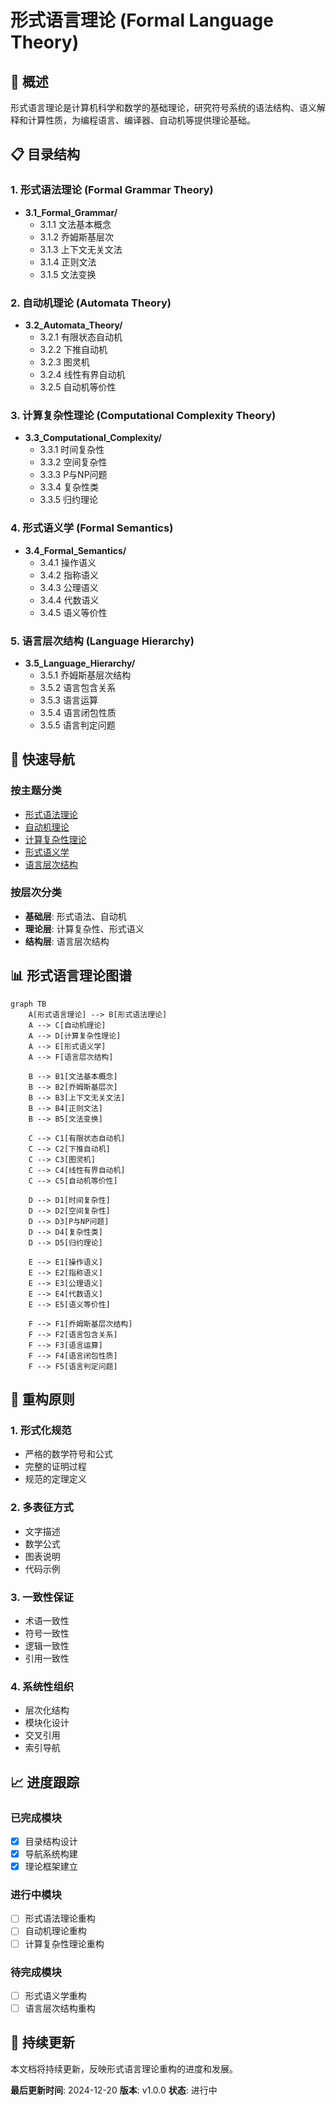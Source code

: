 # 形式语言理论 (Formal Language Theory)

## 🎯 **概述**

形式语言理论是计算机科学和数学的基础理论，研究符号系统的语法结构、语义解释和计算性质，为编程语言、编译器、自动机等提供理论基础。

## 📋 **目录结构**

### 1. 形式语法理论 (Formal Grammar Theory)
- **3.1_Formal_Grammar/**
  - 3.1.1 文法基本概念
  - 3.1.2 乔姆斯基层次
  - 3.1.3 上下文无关文法
  - 3.1.4 正则文法
  - 3.1.5 文法变换

### 2. 自动机理论 (Automata Theory)
- **3.2_Automata_Theory/**
  - 3.2.1 有限状态自动机
  - 3.2.2 下推自动机
  - 3.2.3 图灵机
  - 3.2.4 线性有界自动机
  - 3.2.5 自动机等价性

### 3. 计算复杂性理论 (Computational Complexity Theory)
- **3.3_Computational_Complexity/**
  - 3.3.1 时间复杂性
  - 3.3.2 空间复杂性
  - 3.3.3 P与NP问题
  - 3.3.4 复杂性类
  - 3.3.5 归约理论

### 4. 形式语义学 (Formal Semantics)
- **3.4_Formal_Semantics/**
  - 3.4.1 操作语义
  - 3.4.2 指称语义
  - 3.4.3 公理语义
  - 3.4.4 代数语义
  - 3.4.5 语义等价性

### 5. 语言层次结构 (Language Hierarchy)
- **3.5_Language_Hierarchy/**
  - 3.5.1 乔姆斯基层次结构
  - 3.5.2 语言包含关系
  - 3.5.3 语言运算
  - 3.5.4 语言闭包性质
  - 3.5.5 语言判定问题

## 🔗 **快速导航**

### 按主题分类
- [形式语法理论](3.1_Formal_Grammar/README.md)
- [自动机理论](3.2_Automata_Theory/README.md)
- [计算复杂性理论](3.3_Computational_Complexity/README.md)
- [形式语义学](3.4_Formal_Semantics/README.md)
- [语言层次结构](3.5_Language_Hierarchy/README.md)

### 按层次分类
- **基础层**: 形式语法、自动机
- **理论层**: 计算复杂性、形式语义
- **结构层**: 语言层次结构

## 📊 **形式语言理论图谱**

```mermaid
graph TB
    A[形式语言理论] --> B[形式语法理论]
    A --> C[自动机理论]
    A --> D[计算复杂性理论]
    A --> E[形式语义学]
    A --> F[语言层次结构]
    
    B --> B1[文法基本概念]
    B --> B2[乔姆斯基层次]
    B --> B3[上下文无关文法]
    B --> B4[正则文法]
    B --> B5[文法变换]
    
    C --> C1[有限状态自动机]
    C --> C2[下推自动机]
    C --> C3[图灵机]
    C --> C4[线性有界自动机]
    C --> C5[自动机等价性]
    
    D --> D1[时间复杂性]
    D --> D2[空间复杂性]
    D --> D3[P与NP问题]
    D --> D4[复杂性类]
    D --> D5[归约理论]
    
    E --> E1[操作语义]
    E --> E2[指称语义]
    E --> E3[公理语义]
    E --> E4[代数语义]
    E --> E5[语义等价性]
    
    F --> F1[乔姆斯基层次结构]
    F --> F2[语言包含关系]
    F --> F3[语言运算]
    F --> F4[语言闭包性质]
    F --> F5[语言判定问题]
```

## 🎯 **重构原则**

### 1. 形式化规范
- 严格的数学符号和公式
- 完整的证明过程
- 规范的定理定义

### 2. 多表征方式
- 文字描述
- 数学公式
- 图表说明
- 代码示例

### 3. 一致性保证
- 术语一致性
- 符号一致性
- 逻辑一致性
- 引用一致性

### 4. 系统性组织
- 层次化结构
- 模块化设计
- 交叉引用
- 索引导航

## 📈 **进度跟踪**

### 已完成模块
- [x] 目录结构设计
- [x] 导航系统构建
- [x] 理论框架建立

### 进行中模块
- [ ] 形式语法理论重构
- [ ] 自动机理论重构
- [ ] 计算复杂性理论重构

### 待完成模块
- [ ] 形式语义学重构
- [ ] 语言层次结构重构

## 🔄 **持续更新**

本文档将持续更新，反映形式语言理论重构的进度和发展。

**最后更新时间**: 2024-12-20
**版本**: v1.0.0
**状态**: 进行中 